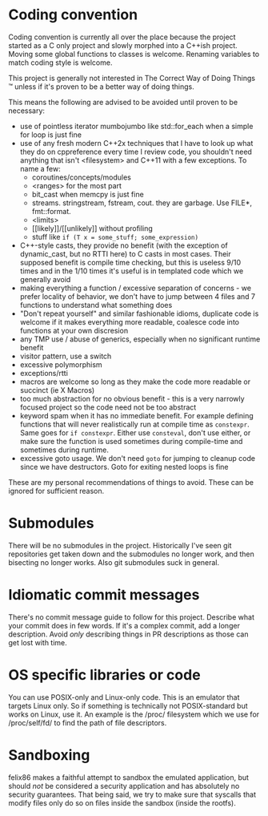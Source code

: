 # Coding convention

Coding convention is currently all over the place because the project started as a C only project and slowly
morphed into a C++ish project. Moving some global functions to classes is welcome. Renaming variables to match coding style is welcome.

This project is generally not interested in The Correct Way of Doing Things :tm: unless if it's proven to be
a better way of doing things.

This means the following are advised to be avoided until proven to be necessary:

- use of pointless iterator mumbojumbo like std::for_each when a simple for loop is just fine
- use of any fresh modern C++2x techniques that I have to look up what they do on cppreference every time I review code, you shouldn't need anything that isn't \<filesystem\> and C++11 with a few exceptions. To name a few:
    - coroutines/concepts/modules
    - \<ranges\> for the most part
    - bit_cast when memcpy is just fine
    - streams. stringstream, fstream, cout. they are garbage. Use FILE*, fmt::format.
    - \<limits\>
    - [[likely]]/[[unlikely]] without profiling
    - stuff like `if (T x = some_stuff; some_expression)`
- C++-style casts, they provide no benefit (with the exception of dynamic_cast, but no RTTI here) to C casts in most cases. Their supposed benefit is compile time checking, but this is useless 9/10 times and in the 1/10 times it's useful is in templated code which we generally avoid
- making everything a function / excessive separation of concerns - we prefer locality of behavior, we don't have to jump between 4 files and 7 functions to understand what something does
- "Don't repeat yourself" and similar fashionable idioms, duplicate code is welcome if it makes everything more readable, coalesce code into functions at your own discresion
- any TMP use / abuse of generics, especially when no significant runtime benefit
- visitor pattern, use a switch
- excessive polymorphism
- exceptions/rtti
- macros are welcome so long as they make the code more readable or succinct (ie X Macros)
- too much abstraction for no obvious benefit - this is a very narrowly focused project so the code need not be too abstract
- keyword spam when it has no immediate benefit. For example defining functions that will never realistically run at compile time as `constexpr`. Same goes for `if constexpr`. Either use `consteval`, don't use either, or make sure the function is used sometimes during compile-time and sometimes during runtime.
- excessive goto usage. We don't need `goto` for jumping to cleanup code since we have destructors. Goto for exiting nested loops is fine

These are my personal recommendations of things to avoid. These can be ignored for sufficient reason.

# Submodules

There will be no submodules in the project. Historically I've seen git repositories get taken down and the submodules no longer work, and then bisecting no longer works. Also git submodules suck in general.

# Idiomatic commit messages

There's no commit message guide to follow for this project. Describe what your commit does in few words. If it's a complex commit, add a longer description. Avoid *only* describing things in PR descriptions as those can get lost with time.

# OS specific libraries or code

You can use POSIX-only and Linux-only code. This is an emulator that targets Linux only. So if something is technically not POSIX-standard but works on Linux, use it. An example is the /proc/ filesystem which we use for /proc/self/fd/ to find the path
of file descriptors.

# Sandboxing

felix86 makes a faithful attempt to sandbox the emulated application, but should *not* be considered a security application and has absolutely no security guarantees.
That being said, we try to make sure that syscalls that modify files only do so on files inside the sandbox (inside the rootfs).